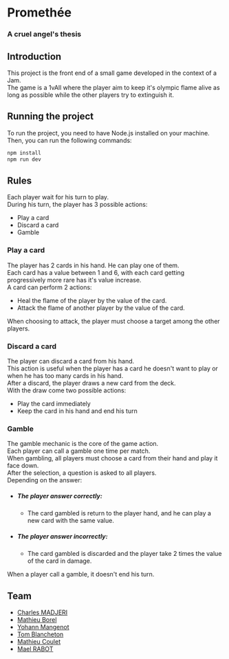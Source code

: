 # Promethée
### A cruel angel's thesis

## Introduction

This project is the front end of a small game developed in the context of a Jam.<br>
The game is a 1vAll where the player aim to keep it's olympic flame alive as long as possible while the other players try to extinguish it.<br>

## Running the project

To run the project, you need to have Node.js installed on your machine.<br>
Then, you can run the following commands:

```bash
npm install
npm run dev
```

## Rules

Each player wait for his turn to play.<br>
During his turn, the player has 3 possible actions:

- Play a card
- Discard a card
- Gamble

### Play a card

The player has 2 cards in his hand. He can play one of them.<br>
Each card has a value between 1 and 6, with each card getting progressively more rare has it's value increase.<br>
A card can perform 2 actions:
- Heal the flame of the player by the value of the card.
- Attack the flame of another player by the value of the card.

When choosing to attack, the player must choose a target among the other players.<br>

### Discard a card

The player can discard a card from his hand.<br>
This action is useful when the player has a card he doesn't want to play or when he has too many cards in his hand.<br>
After a discard, the player draws a new card from the deck.<br>
With the draw come two possible actions:
- Play the card immediately
- Keep the card in his hand and end his turn

### Gamble

The gamble mechanic is the core of the game action.<br>
Each player can call a gamble one time per match.<br>
When gambling, all players must choose a card from their hand and play it face down.<br>
After the selection, a question is asked to all players.<br>
Depending on the answer:

- ##### The player answer correctly:
    - The card gambled is return to the player hand, and he can play a new card with the same value.
- ##### The player answer incorrectly:
    - The card gambled is discarded and the player take 2 times the value of the card in damage.

When a player call a gamble, it doesn't end his turn.<br>

## Team

- [Charles MADJERI](charles.madjeri@epitech.eu)
- [Mathieu Borel](mathieu.borel@epitech.eu)
- [Yohann Mangenot](yohann.mangenot@epitech.eu)
- [Tom Blancheton](tom.blancheton@epitech.eu)
- [Mathieu Coulet](mathieu.coulet@epitech.eu)
- [Mael RABOT](mael.rabot@epitech.eu)

